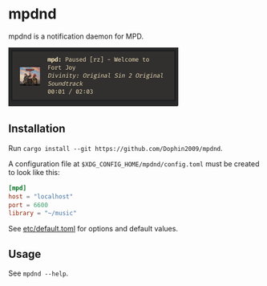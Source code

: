 # mpdnd

mpdnd is a notification daemon for MPD.

![An example notification](assets/example.png)

## Installation

Run `cargo install --git https://github.com/Dophin2009/mpdnd`.

A configuration file at `$XDG_CONFIG_HOME/mpdnd/config.toml` must be
created to look like this:

``` toml
[mpd]
host = "localhost"
port = 6600
library = "~/music"
```

See [etc/default.toml](etc/default.toml) for options and default values.

## Usage

See `mpdnd --help`.
